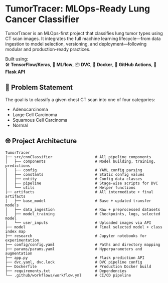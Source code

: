 # TumorTracer: MLOps-Ready Lung Cancer Classifier
TumorTracer is an MLOps-first project that classifies lung tumor types using CT scan images. It integrates the full machine learning lifecycle—from data ingestion to model selection, versioning, and deployment—following modular and production-ready practices.

Built using:  
🛠️ **TensorFlow/Keras**, 🧪 **MLflow**, 📦 **DVC**, 🐳 **Docker**, 🔁 **GitHub Actions**, 🧠 **Flask API**

## 🧬 Problem Statement

The goal is to classify a given chest CT scan into one of four categories:

- Adenocarcinoma
- Large Cell Carcinoma
- Squamous Cell Carcinoma
- Normal

## 🌐 Project Architecture

```text
TumorTracer
├── src/cnnClassifier                   # All pipeline components
│   ├── components                      # Model building, training, predictions
│   ├── config                          # YAML config parsing
│   ├── constants                       # Static config values
│   ├── entity                          # Config data classes
│   ├── pipeline                        # Stage-wise scripts for DVC
│   └── utils                           # Helper functions
├── artifacts                           # All intermediate + final artifacts
│   ├── base_model                      # Base + updated transfer models
│   ├── data_ingestion                  # Raw + preprocessed datasets
│   ├── model_training                  # Checkpoints, logs, selected model
│   └── user_inputs                     # Uploaded images via API
├── model                               # Final selected model + class index map
├── research                            # Jupyter notebooks for experimentation
├── config/config.yaml                  # Paths and directory mapping
├── params/params.yaml                  # Hyperparameters and augmentation
├── app.py                              # Flask prediction API
├── dvc.yaml, dvc.lock                  # DVC pipeline config
├── Dockerfile                          # Production Docker build
├── requirements.txt                    # Dependencies
└── .github/workflows/workflow.yml      # CI/CD pipeline

